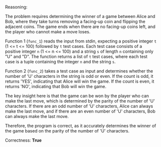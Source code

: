Reasoning:

The problem requires determining the winner of a game between Alice and Bob, where they take turns removing a facing-up coin and flipping the adjacent coins. The game ends when there are no facing-up coins left, and the player who cannot make a move loses.

Function 1 (`func_1`) reads the input from stdin, expecting a positive integer `t` (1 <= t <= 100) followed by `t` test cases. Each test case consists of a positive integer `n` (1 <= n <= 100) and a string `s` of length `n` containing only "U" and "D". The function returns a list of `t` test cases, where each test case is a tuple containing the integer `n` and the string `s`.

Function 2 (`func_2`) takes a test case as input and determines whether the number of 'U' characters in the string is odd or even. If the count is odd, it returns 'YES', indicating that Alice will win the game. If the count is even, it returns 'NO', indicating that Bob will win the game.

The key insight here is that the game can be won by the player who can make the last move, which is determined by the parity of the number of 'U' characters. If there are an odd number of 'U' characters, Alice can always make the last move, and if there are an even number of 'U' characters, Bob can always make the last move.

Therefore, the program is correct, as it accurately determines the winner of the game based on the parity of the number of 'U' characters.

Correctness: **True**